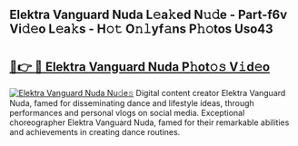 ## Elektra Vanguard Nuda L𝚎a𝚔ed N𝚞𝚍e - Part-f6v Vi𝚍𝚎o L𝚎a𝚔s - H𝚘𝚝 O𝚗𝚕yf𝚊ns P𝚑𝚘tos Uso43

# <h2><a href="http://kfdgkc.oniu.top/?m=Elektra+Vanguard+Nuda">🔗👉 🔴 Elektra Vanguard Nuda P𝚑ot𝚘𝚜 V𝚒d𝚎o</a></h2>

[![Elektra Vanguard Nuda Nu𝚍e𝚜](https://i.imgur.com/0qMVB7G.gif)](http://kfdgkc.oniu.top/?m=Elektra+Vanguard+Nuda)
Digital content creator Elektra Vanguard Nuda, famed for disseminating dance and lifestyle ideas, through performances and personal vlogs on social media. Exceptional choreographer Elektra Vanguard Nuda, famed for their remarkable abilities and achievements in creating dance routines.  
